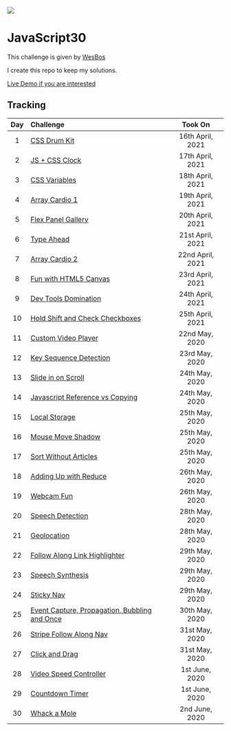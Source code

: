 ![](https://javascript30.com/images/JS3-social-share.png)

# JavaScript30

This challenge is given by [WesBos](https://github.com/wesbos 'Github Profile')

I create this repo to keep my solutions.

[Live Demo if you are interested](https://halmesn.github.io/Javascript30/)

## Tracking

| Day | Challenge                                           |     Took On      |
| :-: | :-------------------------------------------------- | :--------------: |
|  1  | [CSS Drum Kit][1]                                   | 16th April, 2021 |
|  2  | [JS + CSS Clock][2]                                 | 17th April, 2021 |
|  3  | [CSS Variables][3]                                  | 18th April, 2021 |
|  4  | [Array Cardio 1][4]                                 | 19th April, 2021 |
|  5  | [Flex Panel Gallery][5]                             | 20th April, 2021 |
|  6  | [Type Ahead][6]                                     | 21st April, 2021 |
|  7  | [Array Cardio 2][7]                                 | 22nd April, 2021 |
|  8  | [Fun with HTML5 Canvas][8]                          | 23rd April, 2021 |
|  9  | [Dev Tools Domination][9]                           | 24th April, 2021 |
| 10  | [Hold Shift and Check Checkboxes][10]               | 25th April, 2021 |
| 11  | [Custom Video Player][11]                           |  22nd May, 2020  |
| 12  | [Key Sequence Detection][12]                        |  23rd May, 2020  |
| 13  | [Slide in on Scroll][13]                            |  24th May, 2020  |
| 14  | [Javascript Reference vs Copying][14]               |  24th May, 2020  |
| 15  | [Local Storage][15]                                 |  25th May, 2020  |
| 16  | [Mouse Move Shadow][16]                             |  25th May, 2020  |
| 17  | [Sort Without Articles][17]                         |  25th May, 2020  |
| 18  | [Adding Up with Reduce][18]                         |  26th May, 2020  |
| 19  | [Webcam Fun][19]                                    |  26th May, 2020  |
| 20  | [Speech Detection][20]                              |  28th May, 2020  |
| 21  | [Geolocation][21]                                   |  28th May, 2020  |
| 22  | [Follow Along Link Highlighter][22]                 |  29th May, 2020  |
| 23  | [Speech Synthesis][23]                              |  29th May, 2020  |
| 24  | [Sticky Nav][24]                                    |  29th May, 2020  |
| 25  | [Event Capture, Propagation, Bubbling and Once][25] |  30th May, 2020  |
| 26  | [Stripe Follow Along Nav][26]                       |  31st May, 2020  |
| 27  | [Click and Drag][27]                                |  31st May, 2020  |
| 28  | [Video Speed Controller][28]                        |  1st June, 2020  |
| 29  | [Countdown Timer][29]                               |  1st June, 2020  |
| 30  | [Whack a Mole][30]                                  |  2nd June, 2020  |

[1]: challenges/01-js-drum-kit/
[2]: challenges/02-js-css-clock/
[3]: challenges/03-css-variables/
[4]: challenges/04-array-cardio-day-1/
[5]: challenges/05-flex-panel-gallery/
[6]: challenges/06-type-ahead/
[7]: challenges/07-array-cardio-day-2/
[8]: challenges/08-fun-wth-html5-canvas/
[9]: challenges/09-dev-tools-domination/
[10]: challenges/10-hold-shift-and-check-checkboxes/
[11]: challenges/11-custom-video-player/
[12]: challenges/12-key-sequence-detection/
[13]: challenges/13-slide-in-on-scroll/
[14]: challenges/14-js-references-vs-copying/
[15]: challenges/15-local-storage/
[16]: challenges/16-mouse-move-shadow/
[17]: challenges/17-sort-without-articles/
[18]: challenges/18-add-with-reduce/
[19]: challenges/19-webcam-fun/
[20]: challenges/20-speech-detection/
[21]: challenges/21-geolocation/
[22]: challenges/22-follow-along-links/
[23]: challenges/23-speech-synthesis/
[24]: challenges/24-sticky-nav/
[25]: challenges/25-event-capture/
[26]: challenges/26-follow-along-nav/
[27]: challenges/27-click-drag-scroll/
[28]: challenges/28-video-speed-controller/
[29]: challenges/29-countdown-timer/
[30]: challenges/30-whack-a-mole/

